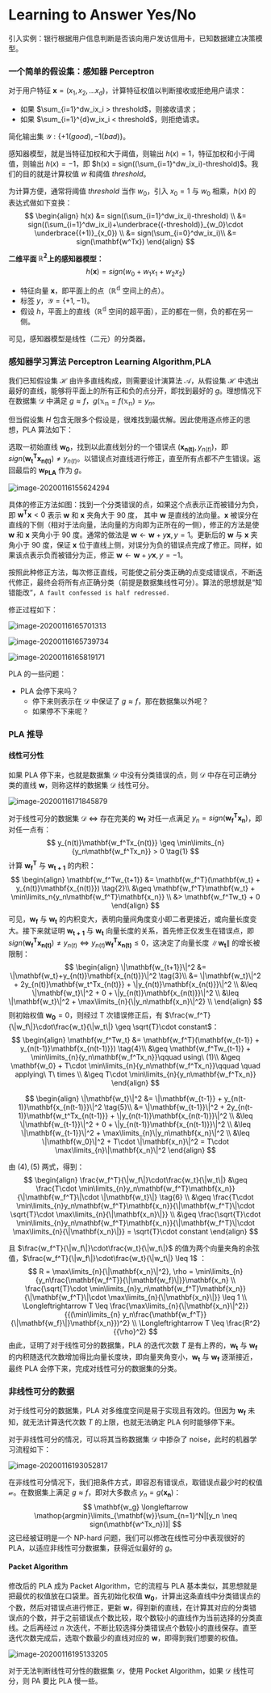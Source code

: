 # Learning to Answer Yes/No

引入实例：银行根据用户信息判断是否该向用户发访信用卡，已知数据建立决策模型。

### 一个简单的假设集：感知器 Perceptron

对于用户特征 $\mathbf{x} = (x_1,x_2,...x_d)$，计算特征权值以判断接收或拒绝用户请求：

- 如果 $\sum_{i=1}^dw_ix_i > threshold$，则接收请求；
- 如果 $\sum_{i=1}^{d}w_ix_i < threshold$，则拒绝请求。

简化输出集 $\mathcal{Y}:\{+1(good),-1(bad)\}$。

感知器模型，就是当特征加权和大于阈值，则输出 $h(x)=1$，特征加权和小于阈值，则输出 $h(x)=-1$，即 $h(x) = sign((\sum_{i=1}^dw_ix_i)-threshold)$。我们的目的就是计算权值 $w$ 和阈值 $threshold$。

为计算方便，通常将阈值 $threshold$ 当作 $w_0$，引入 $x_0=1$ 与 $w_0$ 相乘，$h(x)$ 的表达式做如下变换：
$$
\begin{align}
h(x) 	&= sign((\sum_{i=1}^dw_ix_i)-threshold) \\
		&= sign((\sum_{i=1}^dw_ix_i)+\underbrace{(-threshold)}_{w_0}\cdot \underbrace{(+1)}_{x_0}) \\
		&= sign(\sum_{i=0}^dw_ix_i)\\
		&= sign(\mathbf{w^Tx})
\end{align}
$$

**二维平面 $\mathbb{R^2}$上的感知器模型：**
$$
h(\mathbf{x})=sign(w_0+w_1x_1+w_2x_2)
$$

- 特征向量 $\mathbf{x}$，即平面上的点（$\mathbb{R^d}$ 空间上的点）。
- 标签 $y$，$\mathcal{Y}=\{+1,-1\}$。
- 假设 $h$，平面上的直线（$\mathbb{R^d}$ 空间的超平面），正的都在一侧，负的都在另一侧。

可见，感知器模型是线性（二元）的分类器。

### 感知器学习算法 Perceptron Learning Algorithm,PLA

我们已知假设集 $\mathcal{H}$ 由许多直线构成，则需要设计演算法 $\mathcal{A}$，从假设集 $\mathcal{H}$ 中选出最好的直线，能够将平面上的所有正和负的点分开，即找到最好的 $g$。理想情况下在数据集 $\mathcal{D}$ 中满足 $g \approx f$，$g(\mathbb{x_n}=f(\mathbb{x_n}) = y_n$。

但当假设集 $H$ 包含无限多个假设是，很难找到最优解。因此使用逐点修正的思想，PLA 算法如下：

选取一初始直线 $\mathbf{w_0}$，找到以此直线划分的一个错误点 $(\mathbf{x_{n(t)}},y_{n(t)})$，即 $sign(\mathbf{w^T_tx_{n(t)}}) \neq y_{n(t)}$。以错误点对直线进行修正，直至所有点都不产生错误。返回最后的 $\mathbf{w_{PLA}}$ 作为 $g$。

![image-20200116155624294](image-20200116155624294.png)

具体的修正方法如图：找到一个分类错误的点，如果这个点表示正而被错分为负，即 $\mathbf{w^Tx}<0$ 表示 $\mathbf{w}$ 和 $\mathbf{x}$ 夹角大于 90 度， 其中 $\mathbf{w}$ 是直线的法向量。$\mathbf{x}$ 被误分在直线的下侧（相对于法向量，法向量的方向即为正所在的一侧），修正的方法是使 $\mathbf{w}$ 和 $\mathbf{x}$ 夹角小于 90 度。通常的做法是 $\mathbf{w} \leftarrow \mathbf{w} + y\mathbf{x}, y=1$。更新后的 $\mathbf{w}$ 与 $\mathbf{x}$ 夹角小于 90 度，保证 $\mathbf{x}$ 位于直线上侧，对误分为负的错误点完成了修正。同样，如果该点表示负而被错分为正，修正 $\mathbf{w} \leftarrow \mathbf{w} + y\mathbf{x},y=-1$。

按照此种修正方法，每次修正直线，可能使之前分类正确的点变成错误点，不断迭代修正，最终会将所有点正确分类（前提是数据集线性可分）。算法的思想就是“知错能改“，`A fault confessed is half redressed.`

修正过程如下：

![image-20200116165701313](image-20200116165701313.png)

![image-20200116165739734](image-20200116165739734.png)

![image-20200116165819171](image-20200116165819171.png)

PLA 的一些问题：

- PLA 会停下来吗？
  - 停下来则表示在 $\mathcal{D}$ 中保证了 $g\approx f$，那在数据集以外呢？
  - 如果停不下来呢？

### PLA 推导

#### 线性可分性

如果 PLA 停下来，也就是数据集 $\mathcal{D}$ 中没有分类错误的点，则 $\mathcal{D}$ 中存在可正确分类的直线 $\mathbf{w}$，则称这样的数据集 $\mathcal{D}$ 线性可分。

![image-20200116171845879](image-20200116171845879.png)

对于线性可分的数据集 $\mathcal{D}\ \Longleftrightarrow$ 存在完美的 $\mathbf{w_f}$ 对任一点满足 $y_n = sign(\mathbf{w_f^Tx_n})$，即对任一点有：
$$
y_{n(t)}\mathbf{w_f^Tx_{n(t)}} \geq \min\limits_{n}{y_n\mathbf{w_f^Tx_n}} > 0 \tag{1}
$$
计算 $\mathbf{w_f^T}$ 与 $\mathbf{w_{t+1}}$ 的内积：
$$
\begin{align}
\mathbf{w_f^Tw_{t+1}}	&= \mathbf{w_f^T}(\mathbf{w_t} + y_{n(t)}\mathbf{x_{n(t)}}) \tag{2}\\
						&\geq \mathbf{w_f^T}\mathbf{w_t} + \min\limits_n{y_n\mathbf{w_f^T}\mathbf{x_n}} \\
						&> \mathbf{w_f^Tw_t} + 0
\end{align}
$$
可见，$\mathbf{w_f}$ 与 $\mathbf{w_t}$ 的内积变大，表明向量间角度变小即二者更接近，或向量长度变大。接下来就证明 $\mathbf{w_{t+1}}$ 与 $\mathbf{w_t}$ 向量长度的关系，首先修正仅发生在错误点，即$sign(\mathbf{w_f^Tx_{n(t)}}) \neq y_{n(t)} \Leftrightarrow y_{n(t)}\mathbf{w_f^Tx_{n(t)}} \leq 0$，这决定了向量长度 $\|\mathbf{w_t}\|$ 的增长被限制：
$$
\begin{align}
\|\mathbf{w_{t+1}}\|^2	&= \|\mathbf{w_t}+y_{n(t)}\mathbf{x_{n(t)}}\|^2 \tag{3}\\
						&= \|\mathbf{w_t}\|^2 + 2y_{n(t)}\mathbf{w_t^Tx_{n(t)}} + \|y_{n(t)}\mathbf{x_{n(t)}}\|^2 \\
						&\leq \|\mathbf{w_t}\|^2 + 0 + \|y_{n(t)}\mathbf{x_{n(t)}}\|^2 \\
						&\leq \|\mathbf{w_t}\|^2 + \max\limits_{n}{\|y_n\mathbf{x_n}\|^2} \\			
\end{align}
$$
则初始权值 $\mathbf{w_0} = 0$，则经过 T 次错误修正后，有 $\frac{w_f^T}{\|w_f\|}\cdot\frac{w_t}{\|w_t\|} \geq \sqrt{T}\cdot constant$：
$$
\begin{align}
\mathbf{w_f^Tw_t}	&= \mathbf{w_f^T}(\mathbf{w_{t-1}} + y_{n(t-1)}\mathbf{x_{n(t-1)}}) \tag{4}\\
					&\geq \mathbf{w_f^Tw_{t-1}} + \min\limits_{n}{y_n\mathbf{w_f^Tx_n}}\qquad using\ (1)\\
					&\geq \mathbf{w_0} + T\cdot \min\limits_{n}{y_n\mathbf{w_f^Tx_n}}\qquad \quad applying\ T\ times \\
					&\geq T\cdot \min\limits_{n}{y_n\mathbf{w_f^Tx_n}}
\end{align}
$$

$$
\begin{align}
\|\mathbf{w_t}\|^2	&= \|\mathbf{w_{t-1}} + y_{n(t-1)}\mathbf{x_{n(t-1)}}\|^2 \tag{5}\\
					&= \|\mathbf{w_{t-1}}\|^2 + 2y_{n(t-1)}\mathbf{w_t^Tx_{n(t-1)}} + \|y_{n(t-1)}\mathbf{x_{n(t-1)}}\|^2 \\
					&\leq \|\mathbf{w_{t-1}}\|^2 + 0 + \|y_{n(t-1)}\mathbf{x_{n(t-1)}}\|^2 \\
					&\leq \|\mathbf{w_{t-1}}\|^2 + \max\limits_{n}\|y_n\mathbf{x_n}\|^2 \\
					&\leq \|\mathbf{w_0}\|^2 + T\cdot \|\mathbf{x_n}\|^2 = T\cdot \max\limits_{n}\|\mathbf{x_n}\|^2
\end{align}
$$

由 $(4),(5)$ 两式，得到：
$$
\begin{align}
\frac{w_f^T}{\|w_f\|}\cdot\frac{w_t}{\|w_t\|}	&\geq	\frac{T\cdot \min\limits_{n}y_n\mathbf{w_f^T}\mathbf{x_n}}{\|\mathbf{w_f^T}\|\cdot \|\mathbf{w_t}\|} \tag{6} \\
&\geq \frac{T\cdot \min\limits_{n}y_n\mathbf{w_f^T}\mathbf{x_n}}{\|\mathbf{w_f^T}\|\cdot \sqrt{T}\cdot \max\limits_{n}{\|\mathbf{x_n}\|}} \\
&\geq \frac{\sqrt{T}\cdot \min\limits_{n}y_n\mathbf{w_f^T}\mathbf{x_n}}{\|\mathbf{w_f^T}\|\cdot \max\limits_{n}{\|\mathbf{x_n}\|}} = \sqrt{T}\cdot constant
\end{align}
$$

且 $\frac{w_f^T}{\|w_f\|}\cdot\frac{w_t}{\|w_t\|}$ 的值为两个向量夹角的余弦值，$\frac{w_f^T}{\|w_f\|}\cdot\frac{w_t}{\|w_t\|} \leq 1$ ：
$$
R = \max\limits_{n}{\|\mathbf{x_n}\|^2}, \rho = \min\limits_{n}{y_n\frac{\mathbf{w_f^T}}{\|\mathbf{w_f}\|}}\mathbf{x_n} \\
\frac{\sqrt{T}\cdot \min\limits_{n}y_n\mathbf{w_f^T}\mathbf{x_n}}{\|\mathbf{w_f^T}\|\cdot \max\limits_{n}{\|\mathbf{x_n}\|}} \leq 1 \\
\Longleftrightarrow T \leq \frac{\max\limits_{n}{\|\mathbf{x_n}\|^2}}{{(\min\limits_{n} y_n\frac{\mathbf{w_f^T}}{\|\mathbf{w_f}\|}\mathbf{x_n}})^2} \\
\Longleftrightarrow T \leq \frac{R^2}{{\rho}^2}
$$
由此，证明了对于线性可分的数据集，PLA 的迭代次数 $T$ 是有上界的，$\mathbf{w_t}$ 与 $\mathbf{w_f}$ 的内积随迭代次数增加得比向量长度块，即向量夹角变小，$\mathbf{w_t}$ 与 $\mathbf{w_f}$ 逐渐接近，最终 PLA 会停下来，完成对线性可分的数据集的分类。

### 非线性可分的数据

对于线性可分的数据集，PLA 对多维度空间是易于实现且有效的。但因为 $\mathbf{w_f}$ 未知，就无法计算迭代次数 $T$ 的上限，也就无法确定 PLA 何时能够停下来。

对于非线性可分的情况，可以将其当称数据集 $\mathcal{D}$ 中掺杂了 noise，此时的机器学习流程如下：

![image-20200116193052817](image-20200116193052817.png)

在非线性可分情况下，我们把条件方式，即容忍有错误点，取错误点最少时的权值 $\mathcal{w}$。在数据集上满足 $g\approx f$，即对大多数点 $y_n=g(\mathbf{x_n})$：
$$
\mathbf{w_g} \longleftarrow \mathop{argmin}\limits_{\mathbf{w}}\sum_{n=1}^N|[y_n \neq sign(\mathbf{w^Tx_n})]|
$$
这已经被证明是一个 NP-hard 问题，我们可以修改在线性可分中表现很好的 PLA，以适应非线性可分数据集，获得近似最好的 $g$。

#### Packet Algorithm

修改后的 PLA 成为 Packet Algorithm，它的流程与 PLA 基本类似，其思想就是把最优的权值放在口袋里。首先初始化权值 $\mathbf{w_0}$，计算出这条直线中分类错误点的个数，然后对错误点进行修正，更新 $\mathbf{w}$，得到新的直线，在计算其对应的分类错误点的个数，并于之前错误点个数比较，取个数较小的直线作为当前选择的分类直线。之后再经过 $n$ 次迭代，不断比较选择分类错误点个数较小的直线保存。直至迭代次数完成后，选取个数最少的直线对应的 $\mathbf{w}$，即得到我们想要的权值。

![image-20200116195133205](image-20200116195133205.png)

对于无法判断线性可分性的数据集 $\mathcal{D}$，使用 Pocket Algorithm，如果 $\mathcal{D}$ 线性可分，则 PA 要比 PLA 慢一些。